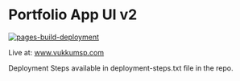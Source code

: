 # Portfolio App UI v2

[![pages-build-deployment](https://github.com/vukkumsp/portfolio-app-ui-v2/actions/workflows/pages/pages-build-deployment/badge.svg?branch=gh-pages)](https://github.com/vukkumsp/portfolio-app-ui-v2/actions/workflows/pages/pages-build-deployment)

Live at: www.vukkumsp.com

Deployment Steps available in deployment-steps.txt file in the repo.
